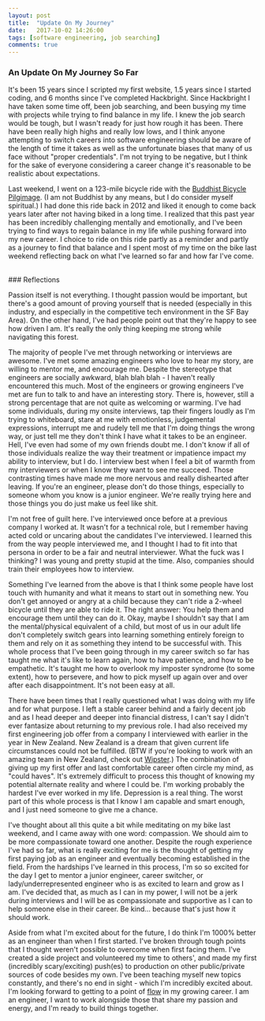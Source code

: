 ```yaml
---
layout: post
title:  "Update On My Journey"
date:   2017-10-02 14:26:00
tags: [software engineering, job searching]
comments: true
---
```



### An Update On My Journey So Far

It's been 15 years since I scripted my first website, 1.5 years since I started coding, and 6 months since I've completed Hackbright. Since Hackbright I have taken some time off, been job searching, and been busying my time with projects while trying to find balance in my life. I knew the job search would be tough, but I wasn't ready for just how rough it has been. There have been really high highs and really low lows, and I think anyone attempting to switch careers into software engineering should be aware of the length of time it takes as well as the unfortunate biases that many of us face without "proper credentials". I'm not trying to be negative, but I think for the sake of everyone considering a career change it's reasonable to be realistic about expectations.

Last weekend, I went on a 123-mile bicycle ride with the [Buddhist Bicycle Pilgimage][bbp]. (I am not Buddhist by any means, but I do consider myself spiritual.) I had done this ride back in 2012 and liked it enough to come back years later after not having biked in a long time. I realized that this past year has been incredibly challenging mentally and emotionally, and I've been trying to find ways to regain balance in my life while pushing forward into my new career. I choice to ride on this ride partly as a reminder and partly as a journey to find that balance and I spent most of my time on the bike last weekend reflecting back on what I've learned so far and how far I've come.

<br>
### Reflections

Passion itself is not everything. I thought passion would be important, but there's a good amount of proving yourself that is needed (especially in this industry, and especially in the competitive tech environment in the SF Bay Area). On the other hand, I've had people point out that they're happy to see how driven I am. It's really the only thing keeping me strong while navigating this forest.

The majority of people I've met through networking or interviews are awesome. I've met some amazing engineers who love to hear my story, are willing to mentor me, and encourage me. Despite the stereotype that engineers are socially awkward, blah blah blah - I haven't really encountered this much. Most of the engineers or growing engineers I've met are fun to talk to and have an interesting story. There is, however, still a strong percentage that are not quite as welcoming or warming. I've had some individuals, during my onsite interviews, tap their fingers loudly as I'm trying to whiteboard, stare at me with emotionless, judgemental expressions, interrupt me and rudely tell me that I'm doing things the wrong way, or just tell me they don't think I have what it takes to be an engineer. Hell, I've even had some of my own friends doubt me. I don't know if all of those individuals realize the way their treatment or impatience impact my ability to interview, but I do. I interview best when I feel a bit of warmth from my interviewers or when I know they want to see me succeed. Those contrasting times have made me more nervous and really dishearted after leaving. If you're an engineer, please don't do those things, especially to someone whom you know is a junior engineer. We're really trying here and those things you do just make us feel like shit.

I'm not free of guilt here. I've interviewed once before at a previous company I worked at. It wasn't for a technical role, but I remember having acted cold or uncaring about the candidates I've interviewed. I learned this from the way people interviewed me, and I thought I had to fit into that persona in order to be a fair and neutral interviewer. What the fuck was I thinking? I was young and pretty stupid at the time. Also, companies should train their employees how to interview.

Something I've learned from the above is that I think some people have lost touch with humanity and what it means to start out in something new. You don't get annoyed or angry at a child because they can't ride a 2-wheel bicycle until they are able to ride it. The right answer: You help them and encourage them until they can do it. Okay, maybe I shouldn't say that I am the mental/physical equivalent of a child, but most of us in our adult life don't completely switch gears into learning something entirely foreign to them and rely on it as something they intend to be successful with. This whole process that I've been going through in my career switch so far has taught me what it's like to learn again, how to have patience, and how to be empathetic. It's taught me how to overlook my imposter syndrome (to some extent), how to persevere, and how to pick myself up again over and over after each disappointment. It's not been easy at all.

There have been times that I really questioned what I was doing with my life and for what purpose. I left a stable career behind and a fairly decent job and as I head deeper and deeper into financial distress, I can't say I didn't ever fantasize about returning to my previous role. I had also received my first engineering job offer from a company I interviewed with earlier in the year in New Zealand. New Zealand is a dream that given current life circumstances could not be fulfilled. (BTW if you're looking to work with an amazing team in New Zealand, check out [Wipster][wipster].) The combination of giving up my first offer and last comfortable career often circle my mind, as "could haves". It's extremely difficult to process this thought of knowing my potential alternate reality and where I could be. I'm working probably the hardest I've ever worked in my life. Depression is a real thing. The worst part of this whole process is that I know I am capable and smart enough, and I just need someone to give me a chance.

I've thought about all this quite a bit while meditating on my bike last weekend, and I came away with one word: compassion. We should aim to be more compassionate toward one another. Despite the rough experience I've had so far, what is really exciting for me is the thought of getting my first paying job as an engineer and eventually becoming established in the field. From the hardships I've learned in this process, I'm so so excited for the day I get to mentor a junior engineer, career switcher, or lady/underrepresented engineer who is as excited to learn and grow as I am. I've decided that, as much as I can in my power, I will not be a jerk during interviews and I will be as compassionate and supportive as I can to help someone else in their career. Be kind... because that's just how it should work.

Aside from what I'm excited about for the future, I do think I'm 1000% better as an engineer than when I first started. I've broken through tough points that I thought weren't possible to overcome when first facing them. I've created a side project and volunteered my time to others', and made my first (incredibly scary/exciting) push(es) to production on other public/private sources of code besides my own. I've been teaching myself new topics constantly, and there's no end in sight - which I'm incredibly excited about. I'm looking forward to getting to a point of [flow][flow] in my growing career. I am an engineer, I want to work alongside those that share my passion and energy, and I'm ready to build things together.



[bbp]: https://www.dharmawheels.org/
[wipster]: https://wipster.io/
[flow]: https://www.ted.com/talks/mihaly_csikszentmihalyi_on_flow
